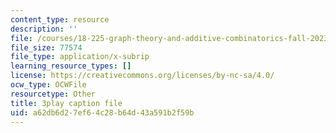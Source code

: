 ```yaml
---
content_type: resource
description: ''
file: /courses/18-225-graph-theory-and-additive-combinatorics-fall-2023/hDwkKrWqdZE_captions.vtt
file_size: 77574
file_type: application/x-subrip
learning_resource_types: []
license: https://creativecommons.org/licenses/by-nc-sa/4.0/
ocw_type: OCWFile
resourcetype: Other
title: 3play caption file
uid: a62db6d2-7ef6-4c28-b64d-43a591b2f59b
---
```

